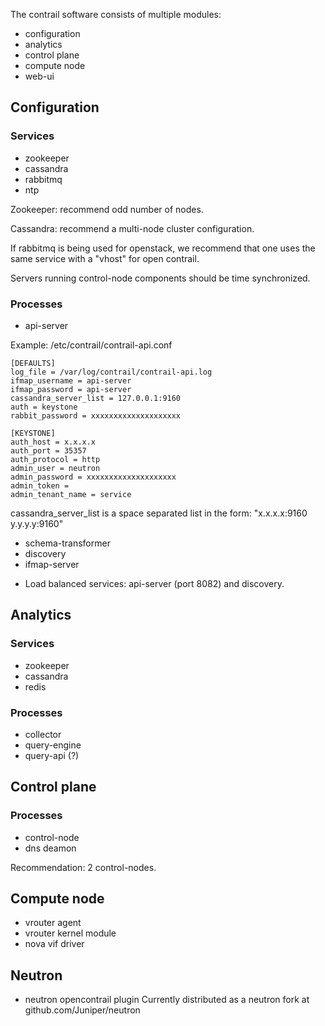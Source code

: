 The contrail software consists of multiple modules:
* configuration
* analytics
* control plane
* compute node
* web-ui

## Configuration

### Services
* zookeeper
* cassandra
* rabbitmq
* ntp

Zookeeper: recommend odd number of nodes.

Cassandra: recommend a multi-node cluster configuration.

If rabbitmq is being used for openstack, we recommend that one uses the same service with a "vhost" for open contrail.

Servers running control-node components should be time synchronized.

### Processes
* api-server

Example: /etc/contrail/contrail-api.conf
```
[DEFAULTS]
log_file = /var/log/contrail/contrail-api.log
ifmap_username = api-server
ifmap_password = api-server
cassandra_server_list = 127.0.0.1:9160
auth = keystone
rabbit_password = xxxxxxxxxxxxxxxxxxxx

[KEYSTONE]
auth_host = x.x.x.x
auth_port = 35357
auth_protocol = http
admin_user = neutron
admin_password = xxxxxxxxxxxxxxxxxxxx
admin_token = 
admin_tenant_name = service

```

cassandra_server_list is a space separated list in the form: "x.x.x.x:9160 y.y.y.y:9160"

* schema-transformer
* discovery
* ifmap-server

- Load balanced services: api-server (port 8082) and discovery.

## Analytics

### Services
* zookeeper
* cassandra
* redis

### Processes
* collector
* query-engine
* query-api (?)

## Control plane

### Processes
* control-node
* dns deamon

Recommendation: 2 control-nodes.

## Compute node
* vrouter agent
* vrouter kernel module
* nova vif driver

## Neutron
* neutron opencontrail plugin
Currently distributed as a neutron fork at github.com/Juniper/neutron